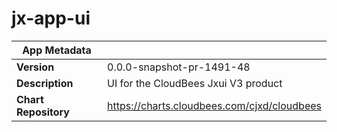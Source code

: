 # jx-app-ui

|App Metadata||
|---|---|
| **Version** | 0.0.0-snapshot-pr-1491-48 |
| **Description** | UI for the CloudBees Jxui V3 product |
| **Chart Repository** | https://charts.cloudbees.com/cjxd/cloudbees |
